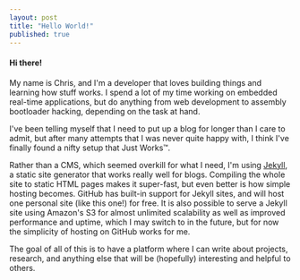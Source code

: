 ```yaml
---
layout: post
title: "Hello World!"
published: true
---
```


####  Hi there!
My name is Chris, and I'm a developer that loves building things and learning how stuff works. I spend a lot of my time working on embedded real-time applications, but do anything from web development to assembly bootloader hacking, depending on the task at hand.

I've been telling myself that I need to put up a blog for longer than I care to admit, but after many attempts that I was never quite happy with, I think I've finally found a nifty setup that Just Works&trade;. 

Rather than a CMS, which seemed overkill for what I need, I'm using [Jekyll](http://jekyllrb.com/), a static site generator that works really well for blogs. Compiling the whole site to static HTML pages makes it super-fast, but even better is how simple hosting becomes. GitHub has built-in support for Jekyll sites, and will host one personal site (like this one!) for free. It is also possible to serve a Jekyll site using Amazon's S3 for almost unlimited scalability as well as improved performance and uptime, which I may switch to in the future, but for now the simplicity of hosting on GitHub works for me.

The goal of all of this is to have a platform where I can write about projects, research, and anything else that will be (hopefully) interesting and helpful to others.

